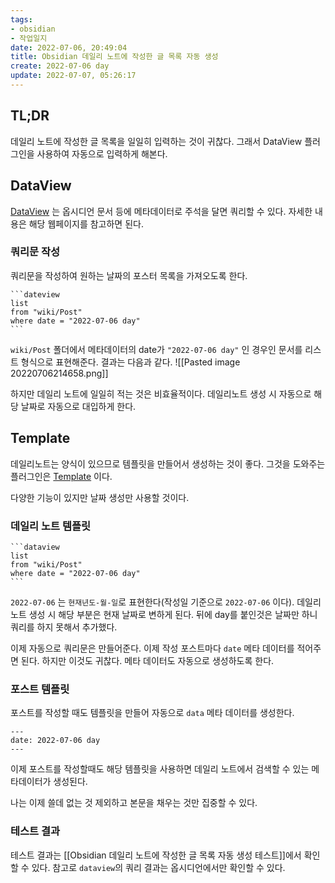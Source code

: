 ```yaml
---
tags: 
- obsidian
- 작업일지
date: 2022-07-06, 20:49:04
title: Obsidian 데일리 노트에 작성한 글 목록 자동 생성
create: 2022-07-06 day
update: 2022-07-07, 05:26:17
---
```

## TL;DR
데일리 노트에 작성한 글 목록을 일일히 입력하는 것이 귀찮다. 그래서 DataView 플러그인을 사용하여 자동으로 입력하게 해본다.

## DataView
[DataView](https://github.com/blacksmithgu/obsidian-dataview) 는 옵시디언 문서 등에 메타데이터로 주석을 달면 쿼리할 수 있다. 자세한 내용은 해당 웹페이지를 참고하면 된다.

### 쿼리문 작성
쿼리문을 작성하여 원하는 날짜의 포스터 목록을 가져오도록 한다.
~~~
```dateview
list
from "wiki/Post"
where date = "2022-07-06 day"
```
~~~
`wiki/Post` 폴더에서 메타데이터의 date가 `"2022-07-06 day"` 인 경우인 문서를 리스트 형식으로 표현해준다. 결과는 다음과 같다.
![[Pasted image 20220706214658.png]]

하지만 데일리 노트에 일일히 적는 것은 비효율적이다. 데일리노트 생성 시 자동으로 해당 날짜로 자동으로 대입하게 한다.

## Template
데일리노트는 양식이 있으므로 템플릿을 만들어서 생성하는 것이 좋다. 그것을 도와주는 플러그인은 [Template](https://github.com/SilentVoid13/Templater) 이다.

다양한 기능이 있지만 날짜 생성만 사용할 것이다.

### 데일리 노트 템플릿
~~~
```dataview
list
from "wiki/Post"
where date = "2022-07-06 day"
```
~~~
`2022-07-06` 는 `현재년도-월-일`로 표현한다(작성일 기준으로 `2022-07-06` 이다). 
데일리노트 생성 시 해당 부분은 현재 날짜로 변하게 된다. 뒤에 day를 붙인것은 날짜만 하니 쿼리를 하지 못해서 추가했다.

이제 자동으로 쿼리문은 만들어준다. 이제 작성 포스트마다 `date` 메타 데이터를 적어주면 된다. 하지만 이것도 귀찮다. 메타 데이터도 자동으로 생성하도록 한다.

### 포스트 템플릿
포스트를 작성할 때도 템플릿을 만들어 자동으로 `data` 메타 데이터를 생성한다.
```
---
date: 2022-07-06 day
---
```
이제 포스트를 작성할때도 해당 템플릿을 사용하면 데일리 노트에서 검색할 수 있는 메타데이터가 생성된다. 

나는 이제 쓸데 없는 것 제외하고 본문을 채우는 것만 집중할 수 있다.

### 테스트 결과
테스트 결과는 [[Obsidian 데일리 노트에 작성한 글 목록 자동 생성 테스트]]에서 확인할 수 있다. 참고로 `dataview`의 쿼리 결과는 옵시디언에서만 확인할 수 있다.